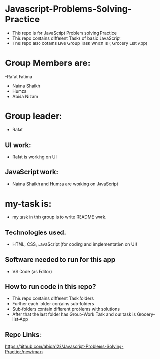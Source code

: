 # Javascript-Problems-Solving-Practice
- This repo is for JavaScript Problem solving Practice
- This repo contains different Tasks of basic JavaScript
- This repo also cotains Live Group Task which is ( Grocery List App)

# Group Members are:
-Rafat Fatima
- Naima Shaikh
- Humza
- Abida Nizam

# Group leader:
- Rafat

## UI work:
- Rafat is working on UI 

## JavaScript work:
- Naima Shaikh and Humza are working on JavaScript

# my-task is:
- my task in this group is to write README work.

## Technologies used:
- HTML, CSS, JavaScript (for coding and implementation  on UI)

## Software needed to run for this app
- VS Code (as Editor)

## How to run code in this repo?
- This repo contains different Task folders
-  Further each folder  contains sub-folders
-  Sub-folders contain different problems with solutions
-  After that the last folder has Group-Work Task and our task is Grocery-list-App 


## Repo Links:
https://github.com/abida128/Javascript-Problems-Solving-Practice/new/main


